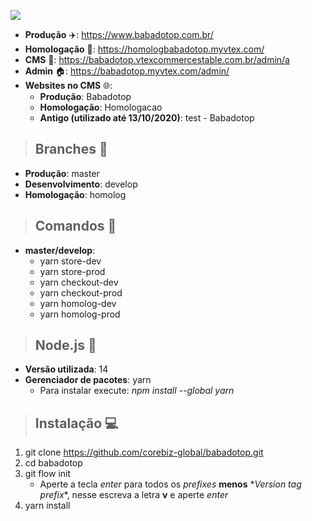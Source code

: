 [<img src="https://user-images.githubusercontent.com/60361796/111813974-acd60800-88b8-11eb-94db-7557ad5893ca.png">](https://www.babadotop.com.br/)

-   **Produção** :airplane:: https://www.babadotop.com.br/
-   **Homologação** :construction:: https://homologbabadotop.myvtex.com/
-   **CMS** :wrench:: https://babadotop.vtexcommercestable.com.br/admin/a
-   **Admin** :house:: https://babadotop.myvtex.com/admin/
-   **Websites no CMS** :globe_with_meridians::
    -   **Produção**: Babadotop
    -   **Homologação**: Homologacao
    -   **Antigo (utilizado até 13/10/2020)**: test - Babadotop

> ## Branches :herb:

-   **Produção**: master
-   **Desenvolvimento**: develop
-   **Homologação**: homolog

> ## Comandos :scroll:

-   **master/develop**:
    -   yarn store-dev
    -   yarn store-prod
    -   yarn checkout-dev
    -   yarn checkout-prod
    -   yarn homolog-dev
    -   yarn homolog-prod

> ## Node.js :hammer:

-   **Versão utilizada**: 14
-   **Gerenciador de pacotes**: yarn
    -   Para instalar execute: _npm install --global yarn_

> ## Instalação :computer:

1. git clone https://github.com/corebiz-global/babadotop.git
2. cd babadotop
3. git flow init
    - Aperte a tecla _enter_ para todos os _prefixes_ **menos** \*_Version tag prefix_\*, nesse escreva a letra **v** e aperte _enter_
4. yarn install
